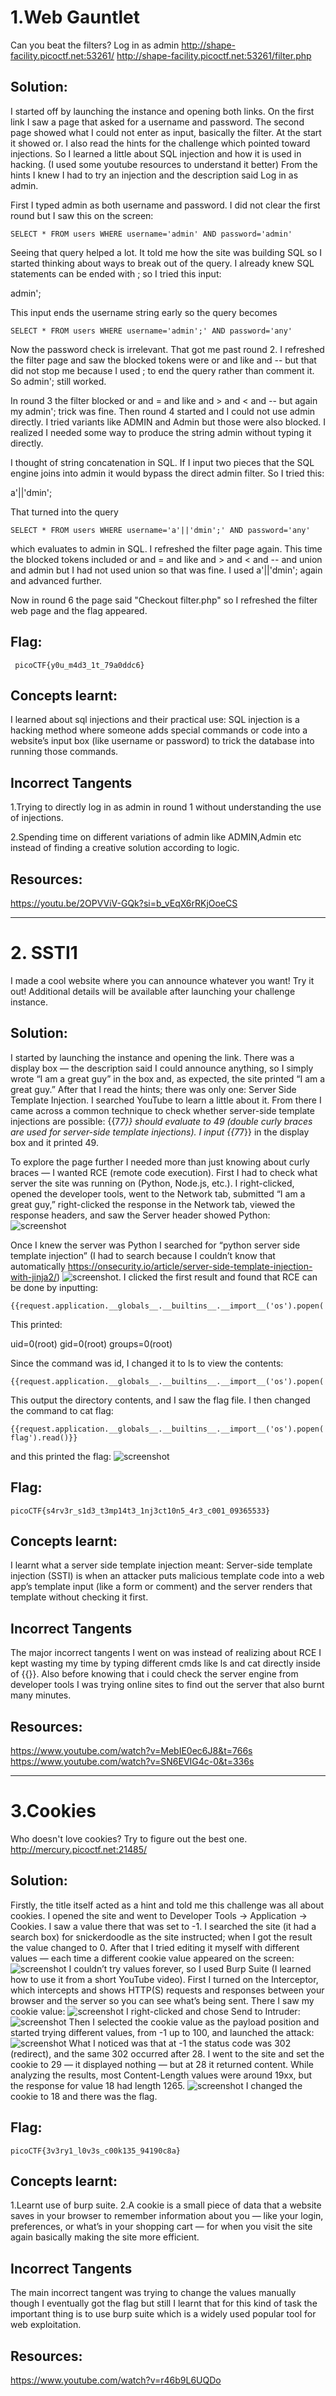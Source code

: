 # 1.Web Gauntlet 

Can you beat the filters?
Log in as admin http://shape-facility.picoctf.net:53261/ http://shape-facility.picoctf.net:53261/filter.php

## Solution:
I started off by launching the instance and opening both links. On the first link I saw a page that asked for a username and password. The second page showed what I could not enter as input, basically the filter. At the start it showed or. I also read the hints for the challenge which pointed toward injections. So I learned a little about SQL injection and how it is used in hacking. (I used some youtube resources to understand it better) From the hints I knew I had to try an injection and the description said Log in as admin.

First I typed admin as both username and password. I did not clear the first round but I saw this on the screen:

```SELECT * FROM users WHERE username='admin' AND password='admin'```


Seeing that query helped a lot. It told me how the site was building SQL so I started thinking about ways to break out of the query. I already knew SQL statements can be ended with ; so I tried this input:

admin';


This input ends the username string early so the query becomes

```SELECT * FROM users WHERE username='admin';' AND password='any'```


Now the password check is irrelevant. That got me past round 2. I refreshed the filter page and saw the blocked tokens were or and like and -- but that did not stop me because I used ; to end the query rather than comment it. So admin'; still worked.

In round 3 the filter blocked or and = and like and > and < and -- but again my admin'; trick was fine. Then round 4 started and I could not use admin directly. I tried variants like ADMIN and Admin but those were also blocked. I realized I needed some way to produce the string admin without typing it directly.

I thought of string concatenation in SQL. If I input two pieces that the SQL engine joins into admin it would bypass the direct admin filter. So I tried this:

a'||'dmin';


That turned into the query

```SELECT * FROM users WHERE username='a'||'dmin';' AND password='any'```


which evaluates to admin in SQL. I refreshed the filter page again. This time the blocked tokens included or and = and like and > and < and -- and union and admin but I had not used union so that was fine. I used a'||'dmin'; again and advanced further.

Now in round 6 the page said "Checkout filter.php" so I refreshed the filter web page and the flag appeared.

## Flag:

```
 picoCTF{y0u_m4d3_1t_79a0ddc6}
```

## Concepts learnt:
I learned about sql injections and their practical use:
SQL injection is a hacking method where someone adds special commands or code into a website’s input box (like username or password) to trick the database into running those commands.


## Incorrect Tangents

1.Trying to directly log in as admin in round 1 without understanding the use of injections. 

2.Spending time on different variations of admin like ADMIN,Admin etc instead of finding a creative solution according to logic.

## Resources:

https://youtu.be/2OPVViV-GQk?si=b_vEqX6rRKjOoeCS


***

# 2. SSTI1

I made a cool website where you can announce whatever you want! Try it out!
Additional details will be available after launching your challenge instance.

## Solution:
I started by launching the instance and opening the link. There was a display box — the description said I could announce anything, so I simply wrote “I am a great guy” in the box and, as expected, the site printed “I am a great guy.” After that I read the hints; there was only one:
Server Side Template Injection. I searched YouTube to learn a little about it. From there I came across a common technique to check whether server-side template injections are possible: {{7*7}} should evaluate to 49 (double curly braces are used for server-side template injections). I input {{7*7}} in the display box and it printed 49.

To explore the page further I needed more than just knowing about curly braces — I wanted RCE (remote code execution). First I had to check what server the site was running on (Python, Node.js, etc.). I right-clicked, opened the developer tools, went to the Network tab, submitted “I am a great guy,” right-clicked the response in the Network tab, viewed the response headers, and saw the Server header showed Python:
![screenshot](./images/Screenshot3.png)

Once I knew the server was Python I searched for “python server side template injection” (I had to search because I couldn’t know that automatically
https://onsecurity.io/article/server-side-template-injection-with-jinja2/)
![screenshot](./images/Screenshot10.png).
I clicked the first result and found that RCE can be done by
inputting:
```
{{request.application.__globals__.__builtins__.__import__('os').popen('id').read()}}
```


This printed:

uid=0(root) gid=0(root) groups=0(root)


Since the command was id, I changed it to ls to view the contents:
```
{{request.application.__globals__.__builtins__.__import__('os').popen('ls').read()}}
```


This output the directory contents, and I saw the flag file. I then changed the command to cat flag:

```
{{request.application.__globals__.__builtins__.__import__('os').popen('cat flag').read()}}
```
and this printed the flag:
![screenshot](./images/Screenshot4.png)
## Flag:

```
picoCTF{s4rv3r_s1d3_t3mp14t3_1nj3ct10n5_4r3_c001_09365533}
```

## Concepts learnt:
I learnt what a server side template injection meant:
Server-side template injection (SSTI) is when an attacker puts malicious template code into a web app’s template input (like a form or comment) and the server renders that template without checking it first.


## Incorrect Tangents

The major incorrect tangents I went on was instead of realizing about RCE I kept wasting my time by typing different cmds like ls and cat directly inside of {{}}. Also before knowing that i could check the server engine from developer tools I was trying online sites to find out the server that also burnt many minutes.

## Resources:

https://www.youtube.com/watch?v=MebIE0ec6J8&t=766s
https://www.youtube.com/watch?v=SN6EVIG4c-0&t=336s

***

# 3.Cookies

Who doesn't love cookies? Try to figure out the best one. http://mercury.picoctf.net:21485/

## Solution:
Firstly, the title itself acted as a hint and told me this challenge was all about cookies. I opened the site and went to Developer Tools → Application → Cookies. I saw a value there that was set to -1. I searched the site (it had a search box) for snickerdoodle as the site instructed; when I got the result the value changed to 0. After that I tried editing it myself with different values — each time a different cookie value appeared on the screen:
 ![screenshot](./images/Screenshot5.png)
I couldn’t try values forever, so I used Burp Suite (I learned how to use it from a short YouTube video). First I turned on the Interceptor, which intercepts and shows HTTP(S) requests and responses between your browser and the server so you can see what’s being sent. There I saw my cookie value:
 ![screenshot](./images/Screenshot6.png)
I right-clicked and chose Send to Intruder:
 ![screenshot](./images/Screenshot7.png)
Then I selected the cookie value as the payload position and started trying different values, from -1 up to 100, and launched the attack:
 ![screenshot](./images/Screenshot8.png)
What I noticed was that at -1 the status code was 302 (redirect), and the same 302 occurred after 28. I went to the site and set the cookie to 29 — it displayed nothing — but at 28 it returned content. While analyzing the results, most Content-Length values were around 19xx, but the response for value 18 had length 1265.  ![screenshot](./images/Screenshot9.png)
I changed the cookie to 18 and there was the flag.


## Flag:

```
picoCTF{3v3ry1_l0v3s_c00k135_94190c8a}
```

## Concepts learnt:
1.Learnt use of burp suite.
2.A cookie is a small piece of data that a website saves in your browser to remember information about you — like your login, preferences, or what’s in your shopping cart — for when you visit the site again basically making the site more efficient.


## Incorrect Tangents

The main incorrect tangent was trying to change the values manually though I eventually got the flag but still I learnt that for this kind of task the important thing is to use burp suite which is a widely used popular tool for web exploitation.

## Resources:

https://www.youtube.com/watch?v=r46b9L6UQDo

